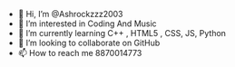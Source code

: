 - 👋 Hi, I’m @Ashrockzzz2003
- 👀 I’m interested in Coding And Music
- 🌱 I’m currently learning C++ , HTML5 , CSS, JS, Python
- 💞️ I’m looking to collaborate on GitHub
- 📫 How to reach me 8870014773

<!---
Ashrockzzz2003/Ashrockzzz2003 is a ✨ special ✨ repository because its `README.md` (this file) appears on your GitHub profile.
You can click the Preview link to take a look at your changes.
--->

